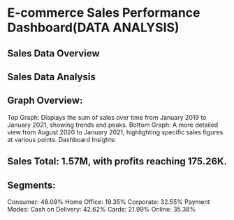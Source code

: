 # E-commerce Sales Performance Dashboard(DATA ANALYSIS)
## Sales Data Overview
## Sales Data Analysis
## Graph Overview:

Top Graph: Displays the sum of sales over time from January 2019 to January 2021, showing trends and peaks.
Bottom Graph: A more detailed view from August 2020 to January 2021, highlighting specific sales figures at various points.
Dashboard Insights:

## Sales Total: 1.57M, with profits reaching 175.26K.
## Segments:
Consumer: 48.09%
Home Office: 19.35%
Corporate: 32.55%
Payment Modes:
Cash on Delivery: 42.62%
Cards: 21.99%
Online: 35.38%

